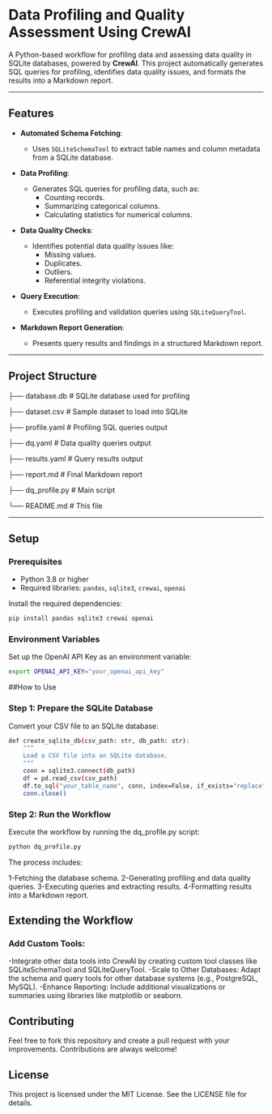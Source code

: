 # Data Profiling and Quality Assessment Using CrewAI

A Python-based workflow for profiling data and assessing data quality in SQLite databases, powered by **CrewAI**. This project automatically generates SQL queries for profiling, identifies data quality issues, and formats the results into a Markdown report.

---

## Features

- **Automated Schema Fetching**:
  - Uses `SQLiteSchemaTool` to extract table names and column metadata from a SQLite database.

- **Data Profiling**:
  - Generates SQL queries for profiling data, such as:
    - Counting records.
    - Summarizing categorical columns.
    - Calculating statistics for numerical columns.

- **Data Quality Checks**:
  - Identifies potential data quality issues like:
    - Missing values.
    - Duplicates.
    - Outliers.
    - Referential integrity violations.

- **Query Execution**:
  - Executes profiling and validation queries using `SQLiteQueryTool`.

- **Markdown Report Generation**:
  - Presents query results and findings in a structured Markdown report.

---

## Project Structure
├── database.db # SQLite database used for profiling 

├── dataset.csv # Sample dataset to load into SQLite 

├── profile.yaml # Profiling SQL queries output 

├── dq.yaml # Data quality queries output 

├── results.yaml # Query results output 

├── report.md # Final Markdown report 

├── dq_profile.py # Main script 

└── README.md # This file


---

## Setup

### Prerequisites
- Python 3.8 or higher
- Required libraries: `pandas`, `sqlite3`, `crewai`, `openai`

Install the required dependencies:
```bash
pip install pandas sqlite3 crewai openai
```

### Environment Variables
Set up the OpenAI API Key as an environment variable:
```bash
export OPENAI_API_KEY="your_openai_api_key"
```

##How to Use

### Step 1: Prepare the SQLite Database

Convert your CSV file to an SQLite database:
```bash
def create_sqlite_db(csv_path: str, db_path: str):
    """
    Load a CSV file into an SQLite database.
    """
    conn = sqlite3.connect(db_path)
    df = pd.read_csv(csv_path)
    df.to_sql("your_table_name", conn, index=False, if_exists="replace")
    conn.close()
```

### Step 2: Run the Workflow

Execute the workflow by running the dq_profile.py script:
```bash
python dq_profile.py
```
The process includes:

1-Fetching the database schema.
2-Generating profiling and data quality queries.
3-Executing queries and extracting results.
4-Formatting results into a Markdown report.


## Extending the Workflow

### Add Custom Tools:

-Integrate other data tools into CrewAI by creating custom tool classes like SQLiteSchemaTool and SQLiteQueryTool.
-Scale to Other Databases: Adapt the schema and query tools for other database systems (e.g., PostgreSQL, MySQL).
-Enhance Reporting: Include additional visualizations or summaries using libraries like matplotlib or seaborn.


## Contributing
Feel free to fork this repository and create a pull request with your improvements. Contributions are always welcome!

## License
This project is licensed under the MIT License. See the LICENSE file for details.

